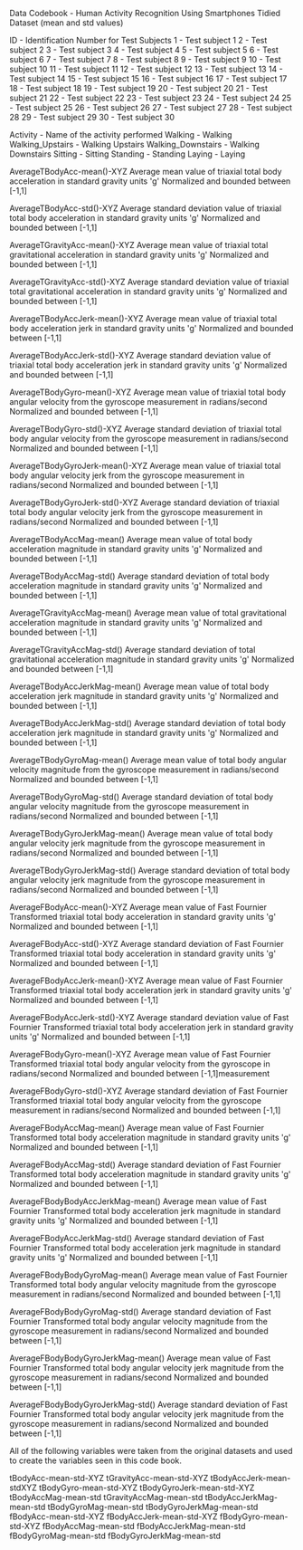 Data Codebook - Human Activity Recognition Using Smartphones Tidied Dataset (mean and std values)

ID - Identification Number for Test Subjects
  1 - Test subject 1
  2 - Test subject 2
  3 - Test subject 3
  4 - Test subject 4
  5 - Test subject 5
  6 - Test subject 6
  7 - Test subject 7
  8 - Test subject 8
  9 - Test subject 9
  10 - Test subject 10
  11 - Test subject 11
  12 - Test subject 12
  13 - Test subject 13
  14 - Test subject 14
  15 - Test subject 15
  16 - Test subject 16
  17 - Test subject 17
  18 - Test subject 18
  19 - Test subject 19
  20 - Test subject 20
  21 - Test subject 21
  22 - Test subject 22
  23 - Test subject 23
  24 - Test subject 24
  25 - Test subject 25
  26 - Test subject 26
  27 - Test subject 27
  28 - Test subject 28
  29 - Test subject 29
  30 - Test subject 30

Activity - Name of the activity performed
  Walking - Walking
  Walking_Upstairs - Walking Upstairs
  Walking_Downstairs - Walking Downstairs
  Sitting - Sitting
  Standing - Standing
  Laying - Laying
  
AverageTBodyAcc-mean()-XYZ
  Average mean value of triaxial total body acceleration in standard gravity units 'g'
    Normalized and bounded between [-1,1]
  
AverageTBodyAcc-std()-XYZ
  Average standard deviation value of triaxial total body acceleration in standard gravity units 'g'
    Normalized and bounded between [-1,1]
  
AverageTGravityAcc-mean()-XYZ
  Average mean value of triaxial total gravitational acceleration in standard gravity units 'g'
    Normalized and bounded between [-1,1]
  
AverageTGravityAcc-std()-XYZ
  Average standard deviation value of triaxial total gravitational acceleration in standard gravity units 'g'
    Normalized and bounded between [-1,1]
  
AverageTBodyAccJerk-mean()-XYZ
  Average mean value of triaxial total body acceleration jerk in standard gravity units 'g'
    Normalized and bounded between [-1,1]
  
AverageTBodyAccJerk-std()-XYZ
  Average standard deviation value of triaxial total body acceleration jerk in standard gravity units 'g' 
    Normalized and bounded between [-1,1]
  
AverageTBodyGyro-mean()-XYZ
  Average mean value of triaxial total body angular velocity from the gyroscope measurement in radians/second
    Normalized and bounded between [-1,1]

AverageTBodyGyro-std()-XYZ
  Average standard deviation of triaxial total body angular velocity from the gyroscope measurement in            radians/second
    Normalized and bounded between [-1,1]
  
AverageTBodyGyroJerk-mean()-XYZ
  Average mean value of triaxial total body angular velocity jerk from the gyroscope measurement in               radians/second
    Normalized and bounded between [-1,1]
  
AverageTBodyGyroJerk-std()-XYZ
  Average standard deviation of triaxial total body angular velocity jerk from the gyroscope measurement in       radians/second
    Normalized and bounded between [-1,1]
  
AverageTBodyAccMag-mean()
  Average mean value of total body acceleration magnitude in standard gravity units 'g'
    Normalized and bounded between [-1,1]
  
AverageTBodyAccMag-std()
  Average standard deviation of total body acceleration magnitude in standard gravity units 'g'
    Normalized and bounded between [-1,1]
  
AverageTGravityAccMag-mean()
  Average mean value of total gravitational acceleration magnitude in standard gravity units 'g'
    Normalized and bounded between [-1,1]
  
AverageTGravityAccMag-std()
  Average standard deviation of total gravitational acceleration magnitude in standard gravity units 'g'
    Normalized and bounded between [-1,1]
  
AverageTBodyAccJerkMag-mean()
  Average mean value of total body acceleration jerk magnitude in standard gravity units 'g'
    Normalized and bounded between [-1,1]

AverageTBodyAccJerkMag-std()
  Average standard deviation of total body acceleration jerk magnitude in standard gravity units 'g'
    Normalized and bounded between [-1,1]
  
AverageTBodyGyroMag-mean()
  Average mean value of total body angular velocity magnitude from the gyroscope measurement in radians/second
    Normalized and bounded between [-1,1]
  
AverageTBodyGyroMag-std()
  Average standard deviation of total body angular velocity magnitude from the gyroscope measurement in           radians/second
    Normalized and bounded between [-1,1]
  
AverageTBodyGyroJerkMag-mean()
  Average mean value of total body angular velocity jerk magnitude from the gyroscope measurement in              radians/second
    Normalized and bounded between [-1,1]
  
AverageTBodyGyroJerkMag-std()
  Average standard deviation of total body angular velocity jerk magnitude from the gyroscope measurement in      radians/second
    Normalized and bounded between [-1,1]
  
AverageFBodyAcc-mean()-XYZ
  Average mean value of Fast Fournier Transformed triaxial total body acceleration in standard gravity units 'g'
    Normalized and bounded between [-1,1]
  
AverageFBodyAcc-std()-XYZ
  Average standard deviation of Fast Fournier Transformed triaxial total body acceleration in standard gravity    units 'g'
    Normalized and bounded between [-1,1]

AverageFBodyAccJerk-mean()-XYZ
  Average mean value of Fast Fournier Transformed triaxial total body acceleration jerk in standard gravity       units 'g'
    Normalized and bounded between [-1,1]
  
AverageFBodyAccJerk-std()-XYZ
  Average standard deviation value of Fast Fournier Transformed triaxial total body acceleration jerk in          standard gravity units 'g'
    Normalized and bounded between [-1,1]
  
AverageFBodyGyro-mean()-XYZ
  Average mean value of Fast Fournier Transformed triaxial total body angular velocity from the gyroscope in      radians/second
    Normalized and bounded between [-1,1]measurement 

AverageFBodyGyro-std()-XYZ
  Average standard deviation of Fast Fournier Transformed triaxial total body angular velocity from the           gyroscope measurement in radians/second
    Normalized and bounded between [-1,1]
  
AverageFBodyAccMag-mean()
  Average mean value of Fast Fournier Transformed total body acceleration magnitude in standard gravity units     'g'
    Normalized and bounded between [-1,1]
  
AverageFBodyAccMag-std()
  Average standard deviation of Fast Fournier Transformed total body acceleration magnitude in standard gravity   units 'g'
    Normalized and bounded between [-1,1]

AverageFBodyBodyAccJerkMag-mean()
  Average mean value of Fast Fournier Transformed total body acceleration jerk magnitude in standard gravity      units 'g'
    Normalized and bounded between [-1,1]

AverageFBodyAccJerkMag-std()
  Average standard deviation of Fast Fournier Transformed total body acceleration jerk magnitude in standard      gravity units 'g'
    Normalized and bounded between [-1,1]
  
AverageFBodyBodyGyroMag-mean()
  Average mean value of Fast Fournier Transformed total body angular velocity magnitude from the gyroscope        measurement in radians/second
    Normalized and bounded between [-1,1]
  
AverageFBodyBodyGyroMag-std()
  Average standard deviation of Fast Fournier Transformed total body angular velocity magnitude from the          gyroscope measurement in radians/second
    Normalized and bounded between [-1,1]
  
AverageFBodyBodyGyroJerkMag-mean()
  Average mean value of Fast Fournier Transformed total body angular velocity jerk magnitude from the gyroscope   measurement in radians/second
    Normalized and bounded between [-1,1]
  
AverageFBodyBodyGyroJerkMag-std()
  Average standard deviation of Fast Fournier Transformed total body angular velocity jerk magnitude from the     gyroscope measurement in radians/second
    Normalized and bounded between [-1,1]

All of the following variables were taken from the original datasets and used to create the variables seen in this code book.

tBodyAcc-mean-std-XYZ
tGravityAcc-mean-std-XYZ
tBodyAccJerk-mean-stdXYZ
tBodyGyro-mean-std-XYZ
tBodyGyroJerk-mean-std-XYZ
tBodyAccMag-mean-std
tGravityAccMag-mean-std
tBodyAccJerkMag-mean-std
tBodyGyroMag-mean-std
tBodyGyroJerkMag-mean-std
fBodyAcc-mean-std-XYZ
fBodyAccJerk-mean-std-XYZ
fBodyGyro-mean-std-XYZ
fBodyAccMag-mean-std
fBodyAccJerkMag-mean-std
fBodyGyroMag-mean-std
fBodyGyroJerkMag-mean-std
  

